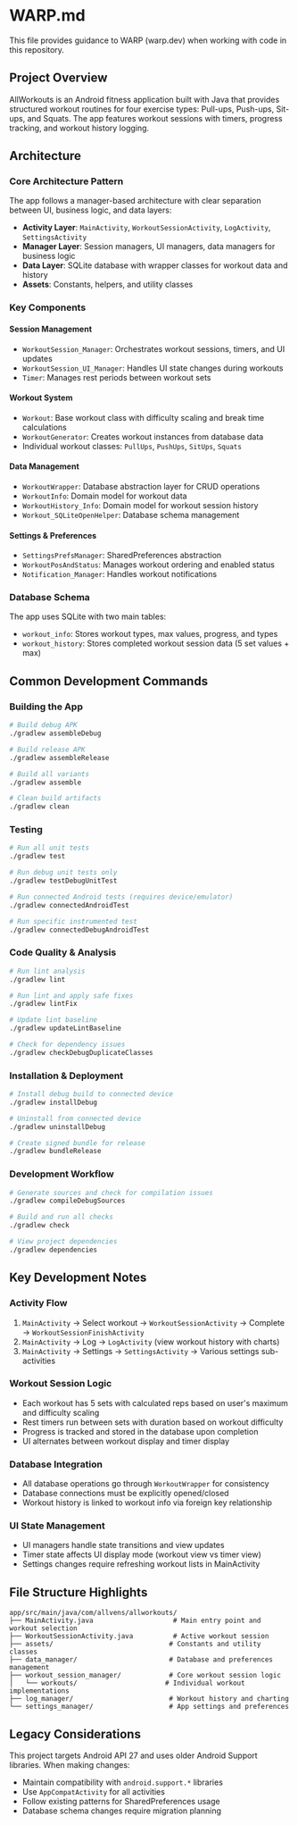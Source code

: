 # WARP.md

This file provides guidance to WARP (warp.dev) when working with code in this repository.

## Project Overview

AllWorkouts is an Android fitness application built with Java that provides structured workout routines for four exercise types: Pull-ups, Push-ups, Sit-ups, and Squats. The app features workout sessions with timers, progress tracking, and workout history logging.

## Architecture

### Core Architecture Pattern
The app follows a manager-based architecture with clear separation between UI, business logic, and data layers:

- **Activity Layer**: `MainActivity`, `WorkoutSessionActivity`, `LogActivity`, `SettingsActivity`
- **Manager Layer**: Session managers, UI managers, data managers for business logic
- **Data Layer**: SQLite database with wrapper classes for workout data and history
- **Assets**: Constants, helpers, and utility classes

### Key Components

#### Session Management
- `WorkoutSession_Manager`: Orchestrates workout sessions, timers, and UI updates
- `WorkoutSession_UI_Manager`: Handles UI state changes during workouts
- `Timer`: Manages rest periods between workout sets

#### Workout System
- `Workout`: Base workout class with difficulty scaling and break time calculations
- `WorkoutGenerator`: Creates workout instances from database data
- Individual workout classes: `PullUps`, `PushUps`, `SitUps`, `Squats`

#### Data Management
- `WorkoutWrapper`: Database abstraction layer for CRUD operations
- `WorkoutInfo`: Domain model for workout data
- `WorkoutHistory_Info`: Domain model for workout session history
- `Workout_SQLiteOpenHelper`: Database schema management

#### Settings & Preferences
- `SettingsPrefsManager`: SharedPreferences abstraction
- `WorkoutPosAndStatus`: Manages workout ordering and enabled status
- `Notification_Manager`: Handles workout notifications

### Database Schema
The app uses SQLite with two main tables:
- `workout_info`: Stores workout types, max values, progress, and types
- `workout_history`: Stores completed workout session data (5 set values + max)

## Common Development Commands

### Building the App
```bash
# Build debug APK
./gradlew assembleDebug

# Build release APK  
./gradlew assembleRelease

# Build all variants
./gradlew assemble

# Clean build artifacts
./gradlew clean
```

### Testing
```bash
# Run all unit tests
./gradlew test

# Run debug unit tests only
./gradlew testDebugUnitTest

# Run connected Android tests (requires device/emulator)
./gradlew connectedAndroidTest

# Run specific instrumented test
./gradlew connectedDebugAndroidTest
```

### Code Quality & Analysis
```bash
# Run lint analysis
./gradlew lint

# Run lint and apply safe fixes
./gradlew lintFix

# Update lint baseline
./gradlew updateLintBaseline

# Check for dependency issues
./gradlew checkDebugDuplicateClasses
```

### Installation & Deployment
```bash
# Install debug build to connected device
./gradlew installDebug

# Uninstall from connected device
./gradlew uninstallDebug

# Create signed bundle for release
./gradlew bundleRelease
```

### Development Workflow
```bash
# Generate sources and check for compilation issues
./gradlew compileDebugSources

# Build and run all checks
./gradlew check

# View project dependencies
./gradlew dependencies
```

## Key Development Notes

### Activity Flow
1. `MainActivity` → Select workout → `WorkoutSessionActivity` → Complete → `WorkoutSessionFinishActivity`
2. `MainActivity` → Log → `LogActivity` (view workout history with charts)
3. `MainActivity` → Settings → `SettingsActivity` → Various settings sub-activities

### Workout Session Logic
- Each workout has 5 sets with calculated reps based on user's maximum and difficulty scaling
- Rest timers run between sets with duration based on workout difficulty
- Progress is tracked and stored in the database upon completion
- UI alternates between workout display and timer display

### Database Integration
- All database operations go through `WorkoutWrapper` for consistency
- Database connections must be explicitly opened/closed
- Workout history is linked to workout info via foreign key relationship

### UI State Management
- UI managers handle state transitions and view updates
- Timer state affects UI display mode (workout view vs timer view)
- Settings changes require refreshing workout lists in MainActivity

## File Structure Highlights

```
app/src/main/java/com/allvens/allworkouts/
├── MainActivity.java                    # Main entry point and workout selection
├── WorkoutSessionActivity.java          # Active workout session
├── assets/                             # Constants and utility classes
├── data_manager/                       # Database and preferences management  
├── workout_session_manager/            # Core workout session logic
│   └── workouts/                      # Individual workout implementations
├── log_manager/                        # Workout history and charting
└── settings_manager/                   # App settings and preferences
```

## Legacy Considerations

This project targets Android API 27 and uses older Android Support libraries. When making changes:
- Maintain compatibility with `android.support.*` libraries
- Use `AppCompatActivity` for all activities  
- Follow existing patterns for SharedPreferences usage
- Database schema changes require migration planning
